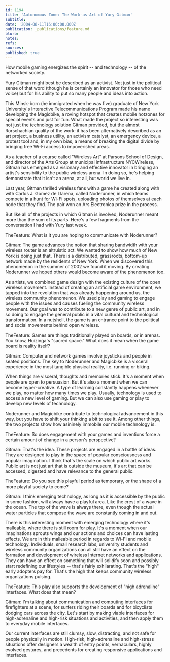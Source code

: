 ```yaml
---
id: 1194
title: 'Autonomous Zone: The Work-as-Art of Yury Gitman'
subtitle: 
date: '2004-08-11T16:00:00.000Z'
publication: _publications/feature.md
blurb: 
notes: 
refs: 
sources: 
published: true
---
```

How mobile gaming energizes the spirit -- and technology -- of the networked society.

Yury Gitman might best be described as an activist. Not just in the political sense of that word (though he is certainly an innovator for those who need voice) but for his ability to put so many people and ideas into action.

This Minsk-born (he immigrated when he was five) graduate of New York University's Interactive Telecommunications Program made his name developing the Magicbike, a roving hotspot that creates mobile hotzones for special events and just for fun. What made the project so interesting was not just the technology solution Gitman provided, but the almost Rorschachian quality of the work: it has been alternatively described as an art project, a business utility, an activism catalyst, an emergency device, a protest tool and, in my own bias, a means of breaking the digital divide by bringing free Wi-Fi access to impoverished areas.

As a teacher of a course called "Wireless Art" at Parsons School of Design, and director of the Arts Group at municipal infrastructure NYCWireless, Gitman has emerged as a visionary and effective innovator in bringing an artist's sensibility to the public wireless arena. In doing so, he's helping demonstrate that it isn't an arena, at all, but world we live in.

Last year, Gitman thrilled wireless fans with a game he created along with with Carlos J. Gomez de Llarena, called Noderunner, in which teams compete in a hunt for Wi-Fi spots, uploading photos of themselves at each node that they find. The pair won an Ars Electronica prize in the process.

But like all of the projects in which Gitman is involved, Noderunner meant more than the sum of its parts. Here's a few fragments from the conversation I had with Yury last week.

TheFeature: What is it you are hoping to communicate with Noderunner?

Gitman: The game advances the notion that sharing bandwidth with your wireless router is an altruistic act. We wanted to show how much of New York is doing just that. There is a distributed, grassroots, bottom-up network made by the residents of New York. When we discovered this phenomenon in the summer of 2002 we found it moving. By creating Noderunner we hoped others would become aware of the phenomenon too.

As artists, we combined game design with the existing culture of the open wireless movement. Instead of creating an artificial game environment, we tapped into the revolution that was already happening around us, the wireless community phenomenon. We used play and gaming to engage people with the issues and causes fueling the community wireless movement. Our goal was to contribute to a new genre of public art, and in so doing to engage the general public in a vital cultural and technological transformation. In a nutshell, the game is an entrance point to the political and social movements behind open wireless.

TheFeature: Games are things traditionally played on boards, or in arenas. You know, Huizinga's "sacred space." What does it mean when the game board is reality itself?

Gitman: Computer and network games involve joysticks and people in seated positions. The key to Noderunner and Magicbike is a visceral experience in the most tangible physical reality, i.e. running or biking.

When things are visceral, thoughts and memories stick. It's a moment when people are open to persuasion. But it's also a moment when we can become hyper-creative. A type of learning constantly happens whenever we play, no matter how many times we play. Usually, technology is used to access a new level of gaming. But we can also use gaming or play to develop new levels of technology.

Noderunner and Magicbike contribute to technological advancement in this way, but you have to shift your thinking a bit to see it. Among other things, the two projects show how asininely immobile our mobile technology is.

TheFeature: So does engagement with your games and inventions force a certain amount of change in a person's perspective?

Gitman: That's the idea. These projects are engaged in a battle of ideas. They are designed to play in the space of popular consciousness and popular imagination. I think that's the scale on which public art works. Public art is not just art that is outside the museum, it's art that can be accessed, digested and have relevance to the general public.

TheFeature: Do you see this playful period as temporary, or the shape of a more playful society to come?

Gitman: I think emerging technology, as long as it is accessible by the public in some fashion, will always have a playful area. Like the crest of a wave in the ocean. The top of the wave is always there, even though the actual water particles that compose the wave are constantly coming in and out.

There is this interesting moment with emerging technology where it's malleable, where there is still room for play. It's a moment when our imaginations sprouts wings and our actions and choices can have lasting effects. We are in this malleable period in regards to Wi-Fi and mobile technology. Individuals, small research labs, university students and wireless community organizations can all still have an effect on the formation and development of wireless Internet networks and applications. They can have an effect on something that will solidify soon and possibly start redefining our lifestyles -- that's fairly exhilarating. That's the "high" early adopters pay for. That's the high that keeps community wireless organizations pulsing.

TheFeature: This play also supports the development of "high adrenaline" interfaces. What does that mean?

Gitman: I'm talking about communication and computing interfaces for firefighters at a scene, for surfers riding their boards and for bicyclists dodging cars across the city. Let's start by making viable interfaces for high-adrenaline and high-risk situations and activities, and then apply them to everyday mobile interfaces.

Our current interfaces are still clumsy, slow, distracting, and not safe for people physically in motion. High-risk, high-adrenaline and high-stress situations offer designers a wealth of entry points, vernaculars, highly evolved gestures, and precedents for creating responsive applications and interfaces.

